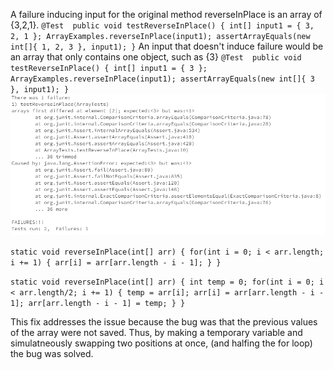 A failure inducing input for the original method reverseInPlace is an array of {3,2,1}. 
`@Test 
	public void testReverseInPlace() {
    int[] input1 = { 3, 2, 1 };
    ArrayExamples.reverseInPlace(input1);
    assertArrayEquals(new int[]{ 1, 2, 3 }, input1);
	}`
 An input that doesn't induce failure would be an array that only contains one object, such as {3}
 `@Test 
	public void testReverseInPlace() {
    int[] input1 = { 3 };
    ArrayExamples.reverseInPlace(input1);
    assertArrayEquals(new int[]{ 3 }, input1);
	}`
![symptom](lab3ExampleFailure.PNG)

`static void reverseInPlace(int[] arr) {
    for(int i = 0; i < arr.length; i += 1) {
      arr[i] = arr[arr.length - i - 1];
    }
  }`

`static void reverseInPlace(int[] arr) {
    int temp = 0;
    for(int i = 0; i < arr.length/2; i += 1) {
      temp = arr[i];
      arr[i] = arr[arr.length - i - 1];
      arr[arr.length - i - 1] = temp;
    }
  }`

  This fix addresses the issue because the bug was that the previous values of the array were not saved. Thus, by making a temporary variable and simulatneously swapping two positions at once, (and halfing the for loop) the bug was solved.
  
